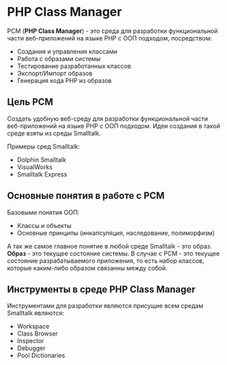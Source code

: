 # PHP Class Manager

PCM (**PHP Class Manager**) - это среда для разработки функциональной части веб-приложений на языке PHP с ООП подходом, посредством:
- Создания и управления классами
- Работа с образами системы
- Тестирование разработанных классов
- Экспорт/Импорт образов
- Генерация кода PHP из образов

## Цель PCM

Создать удобную веб-среду для разработки функциональной части веб-приложений на языке PHP с ООП подходом. Идеи создания в такой среде взяты из среды Smalltalk.

Примеры сред Smalltalk:
- Dolphin Smalltalk
- VisualWorks
- Smalltalk Express


## Основные понятия в работе с PCM

Базовыми понятия ООП:
- Классы и объекты
- Основные принципы (инкапсуляция, наследование, полиморфизм)

А так же самое главное понятие в любой среде Smalltalk - это образ. **Образ** - это текущее состояние системы. В случае с PCM - это текущее состояние разрабатываемого приложения, то есть набор классов, которые каким-либо образом связанны между собой.


## Инструменты в среде PHP Class Manager

Инструментами для разработки являются присущие всем средам Smalltalk являются:
- Workspace
- Class Browser
- Inspector
- Debugger
- Pool Dictionaries









